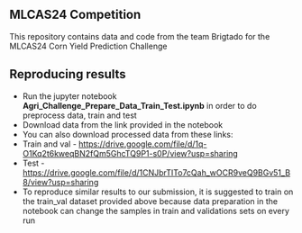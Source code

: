 ## MLCAS24 Competition

This repository contains data and code from the team Brigtado for the MLCAS24 Corn Yield Prediction Challenge

## Reproducing results

*  Run the jupyter notebook **Agri_Challenge_Prepare_Data_Train_Test.ipynb** in order to do preprocess data, train and test
*  Download data from the link provided in the notebook
*  You can also download processed data from these links:
*  Train and val - https://drive.google.com/file/d/1q-O1Kq2t6kweqBN2fQm5GhcTQ9P1-s0P/view?usp=sharing
*  Test - https://drive.google.com/file/d/1CNJbrTITo7cQah_wOCR9veQ9BGv51_B8/view?usp=sharing
*  To reproduce similar results to our submission, it is suggested to train on the train_val dataset provided above because data preparation in the notebook can change the samples in train and validations sets on every run
